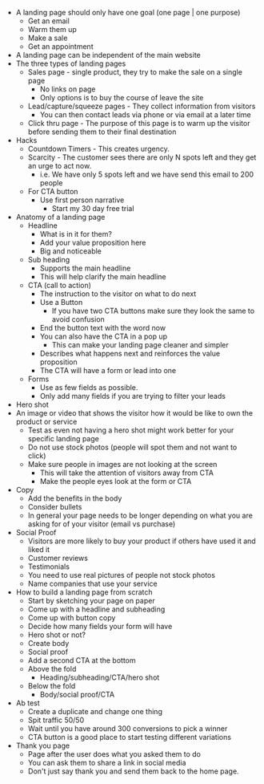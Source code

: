 - A landing page should only have one goal (one page | one purpose)
	- Get an email
	- Warm them up
	- Make a sale
	- Get an appointment
- A landing page can be independent of the main website
- The three types of landing pages
	- Sales page - single product, they try to make the sale on a single page
		- No links on page
		- Only options is to buy the course of leave the site
	- Lead/capture/squeeze pages - They collect information from visitors
		- You can then contact leads via phone or via email at a later time
	- Click thru page - The purpose of this page is to warm up the visitor before sending them to their final destination
- Hacks
	- Countdown Timers - This creates urgency.
	- Scarcity - The customer sees there are only N spots left and they get an urge to act now.
		- i.e. We have only 5 spots left and we have send this email to 200 people
	- For CTA button
		- Use first person narrative
			- Start my 30 day free trial
- Anatomy of a landing page
	- Headline
		- What is in it for them?
		- Add your value proposition here
		- Big and noticeable
	- Sub heading
		- Supports the main headline
		- This will help clarify the main headline
	- CTA (call to action)
		- The instruction to the visitor on what to do next
		- Use a Button
			- If you have two CTA buttons make sure they look the same to avoid confusion
		- End the button text with the word now
		- You can also have the CTA in a pop up
			- This can make your landing page cleaner and simpler
		- Describes what happens next and reinforces the value proposition
		- The CTA will have a form or lead into one
	- Forms
		- Use as few fields as possible.
		- Only add many fields if you are trying to filter your leads
- Hero shot
- An image or video that shows the visitor how it would be like to own the product or service
	- Test as even not having a hero shot might work better for your specific landing page
	- Do not use stock photos (people will spot them and not want to click)
	- Make sure people in images are not looking at the screen
		- This will take the attention of visitors away from CTA
		- Make the people eyes look at the form or CTA
- Copy
	- Add the benefits in the body
	- Consider bullets
	- In general your page needs to be longer depending on what you are asking for of your visitor (email vs purchase)
- Social Proof
	- Visitors are more likely to buy your product if others have used it and liked it
	- Customer reviews
	- Testimonials
	- You need to use real pictures of people not stock photos
	- Name companies that use your service
- How to build a landing page from scratch
	- Start by sketching your page on paper
	- Come up with a headline and subheading
	- Come up with button copy
	- Decide how many fields your form will have
	- Hero shot or not?
	- Create body
	- Social proof
	- Add a second CTA at the bottom
	- Above the fold
		- Heading/subheading/CTA/hero shot
	- Below the fold
		- Body/social proof/CTA
- Ab test
	- Create a duplicate and change one thing
	- Spit traffic 50/50
	- Wait until you have around 300 conversions to pick a winner
	- CTA button is a good place to start testing different variations
- Thank you page
	- Page after the user does what you asked them to do
	- You can ask them to share a link in social media
	- Don't just say thank you and send them back to the home page.
